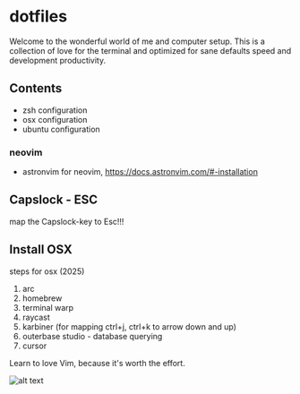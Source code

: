 # dotfiles

Welcome to the wonderful world of me and computer setup. This is a collection of love for the terminal and optimized for sane defaults speed and development productivity. 

## Contents

+ zsh configuration
+ osx configuration
+ ubuntu configuration

### neovim
+ astronvim for neovim, https://docs.astronvim.com/#-installation

## Capslock - ESC
 map the Capslock-key to Esc!!!

## Install OSX

steps for osx (2025)
 1. arc
 1. homebrew
 3. terminal warp
 4. raycast
 5. karbiner (for mapping ctrl+j, ctrl+k to arrow down and up)
 6. outerbase studio - database querying
 7. cursor

Learn to love Vim, because it's worth the effort.

![alt text](http://yannesposito.com/Scratch/img/blog/Learn-Vim-Progressively/uber_leet_use_vim.jpg "You are 1337!")
